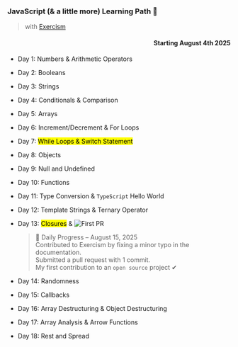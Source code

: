 <h3>JavaScript (& a little more) Learning Path 🚀</h3>

> with [Exercism]

<h4 align='right'>Starting August 4th 2025</h4>

- Day 1: Numbers & Arithmetic Operators
- Day 2: Booleans
- Day 3: Strings
- Day 4: Conditionals & Comparison
- Day 5: Arrays
- Day 6: Increment/Decrement & For Loops
- Day 7: <mark>While Loops & Switch Statement</mark>
- Day 8: Objects
- Day 9: Null and Undefined
- Day 10: Functions
- Day 11: Type Conversion & ```TypeScript``` Hello World
- Day 12: Template Strings & Ternary Operator
- Day 13: <mark>Closures</mark> & ![First PR](https://img.shields.io/badge/First--PR-submitted-blue) 

  > 🌱 Daily Progress – August 15, 2025 <br>
  > Contributed to Exercism by fixing a minor typo in the documentation. <br>
  > Submitted a pull request with 1 commit. <br>
  > My first contribution to an ```open source``` project ✔ <br>

- Day 14: Randomness
- Day 15: Callbacks
- Day 16: Array Destructuring & Object Destructuring
- Day 17: Array Analysis & Arrow Functions
- Day 18: Rest and Spread

[Exercism]: https://exercism.org/tracks/
